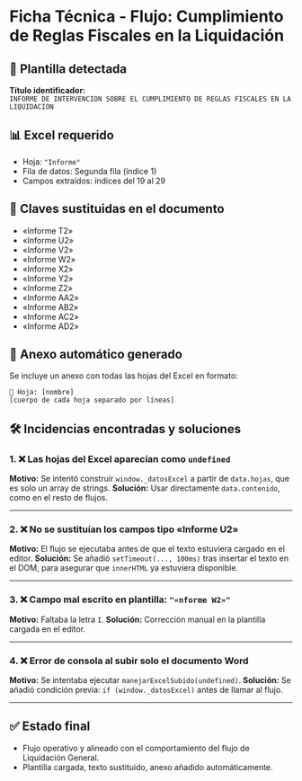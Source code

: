 # Ficha Técnica - Flujo: Cumplimiento de Reglas Fiscales en la Liquidación

## 🧾 Plantilla detectada
**Título identificador:**  
`INFORME DE INTERVENCION SOBRE EL CUMPLIMIENTO DE REGLAS FISCALES EN LA LIQUIDACION`

## 📊 Excel requerido
- Hoja: `"Informe"`
- Fila de datos: Segunda fila (índice 1)
- Campos extraídos: índices del 19 al 29

## 🔁 Claves sustituidas en el documento
- «Informe T2»
- «Informe U2»
- «Informe V2»
- «Informe W2»
- «Informe X2»
- «Informe Y2»
- «Informe Z2»
- «Informe AA2»
- «Informe AB2»
- «Informe AC2»
- «Informe AD2»

## 📎 Anexo automático generado
Se incluye un anexo con todas las hojas del Excel en formato:
```
📄 Hoja: [nombre]
[cuerpo de cada hoja separado por líneas]
```

## 🛠 Incidencias encontradas y soluciones

### 1. ❌ Las hojas del Excel aparecían como `undefined`
**Motivo:** Se intentó construir `window._datosExcel` a partir de `data.hojas`, que es solo un array de strings.
**Solución:** Usar directamente `data.contenido`, como en el resto de flujos.

---

### 2. ❌ No se sustituían los campos tipo «Informe U2»
**Motivo:** El flujo se ejecutaba antes de que el texto estuviera cargado en el editor.
**Solución:** Se añadió `setTimeout(..., 100ms)` tras insertar el texto en el DOM, para asegurar que `innerHTML` ya estuviera disponible.

---

### 3. ❌ Campo mal escrito en plantilla: `"«nforme W2»"`
**Motivo:** Faltaba la letra `I`.
**Solución:** Corrección manual en la plantilla cargada en el editor.

---

### 4. ❌ Error de consola al subir solo el documento Word
**Motivo:** Se intentaba ejecutar `manejarExcelSubido(undefined)`.
**Solución:** Se añadió condición previa: `if (window._datosExcel)` antes de llamar al flujo.

---

## ✅ Estado final
- Flujo operativo y alineado con el comportamiento del flujo de Liquidación General.
- Plantilla cargada, texto sustituido, anexo añadido automáticamente.
